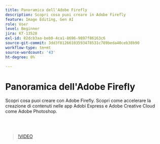 ```yaml
---
title: Panoramica dell'Adobe Firefly
description: Scopri cosa puoi creare in Adobe Firefly
feature: Image Editing, Gen AI
role: User
level: Beginner
jira: KT-13528
exl-id: 82dcb3aa-beb0-4ca1-8696-9897f86163c6
source-git-commit: 3dd3f81266103593478531c789beda40ceb38b90
workflow-type: tm+mt
source-wordcount: '43'
ht-degree: 0%

---
```


# Panoramica dell&#39;Adobe Firefly

Scopri cosa puoi creare con Adobe Firefly. Scopri come accelerare la creazione di contenuti nelle app Adobi Express e Adobe Creative Cloud come Adobe Photoshop.

<br> 

>[!VIDEO](https://video.tv.adobe.com/v/3420929?quality=12&learn=on&hidetitle=true)
